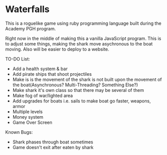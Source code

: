 ﻿# Waterfalls
This is a roguelike game using ruby programming language built during the Academy PGH program.

Right now in the middle of making this a vanilla JavaScript program. This is to adjust some things, making the shark move asychronous to the boat moving. Also will be easier to deploy to a website.

TO-DO List:
* Add a health system & bar
* Add pirate ships that shoot projectiles
* Make is is the movement of the shark is not built upon the movement of the boat(Asynchronous? Multi-Threading? Something Else?)
* Make shark it's own class so that there may be several of them
* Make fog of war/lighted area
* Add upgrades for boats i.e. sails to make boat go faster, weapons, armor
* Multiple levels
* Money system
* Game Over Screen

Known Bugs:
* Shark phases through boat sometimes
* Game doesn't exit after eaten by shark
